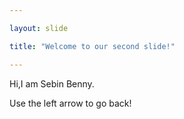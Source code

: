 ```yaml
---

layout: slide

title: "Welcome to our second slide!"

---
```


Hi,I am Sebin Benny.

Use the left arrow to go back!

